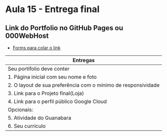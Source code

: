 # Aula 15 - Entrega final
## Link do Portfolio no GitHub Pages ou 000WebHost
- [Forms para colar o link](https://forms.gle/5X6P3VwfJhJX9Qn19)

|Entregas|
|-|
|Seu portifolio deve conter|
|1. Página inicial com seu nome e foto|
|2. O layout de sua preferência com o mínimo de responsividade|
|3. Link para o Projeto final(Loja)|
|4. Link para o perfil público Google Cloud|
|Opcionais:|
|5. Atividade do Guanabara|
|6. Seu currículo|
